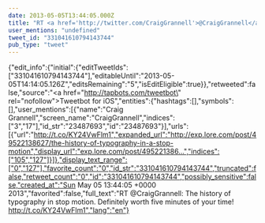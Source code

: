 ```yaml
---
date: 2013-05-05T13:44:05.000Z
title: "RT <a href='http://twitter.com/CraigGrannell'>@CraigGrannell</a>: The history of typography in stop motion. Definitely worth five minutes of your time! http://t.co/KY24VwFlm1″"
user_mentions: "undefined"
tweet_id: "331041610794143744"
pub_type: "tweet"
---
```

{"edit_info":{"initial":{"editTweetIds":["331041610794143744"],"editableUntil":"2013-05-05T14:14:05.126Z","editsRemaining":"5","isEditEligible":true}},"retweeted":false,"source":"<a href=\"http://tapbots.com/tweetbot\" rel=\"nofollow\">Tweetbot for iOS</a>","entities":{"hashtags":[],"symbols":[],"user_mentions":[{"name":"Craig Grannell","screen_name":"CraigGrannell","indices":["3","17"],"id_str":"23487693","id":"23487693"}],"urls":[{"url":"http://t.co/KY24VwFlm1","expanded_url":"http://exp.lore.com/post/49522138627/the-history-of-typography-in-a-stop-motion","display_url":"exp.lore.com/post/495221386…","indices":["105","127"]}]},"display_text_range":["0","127"],"favorite_count":"0","id_str":"331041610794143744","truncated":false,"retweet_count":"0","id":"331041610794143744","possibly_sensitive":false,"created_at":"Sun May 05 13:44:05 +0000 2013","favorited":false,"full_text":"RT @CraigGrannell: The history of typography in stop motion. Definitely worth five minutes of your time! http://t.co/KY24VwFlm1","lang":"en"}

